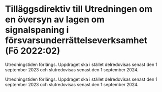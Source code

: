# Tilläggsdirektiv till Utredningen om en översyn av lagen om signalspaning i försvarsunderrättelseverksamhet (Fö 2022:02)

Utredningstiden förlängs. Uppdraget ska i stället delredovisas senast den
1 september 2023 och slutredovisas senast den 1 september 2024.

Utredningstiden förlängs. Uppdraget ska i stället delredovisas senast den
1 september 2023 och slutredovisas senast den 1 september 2024.
